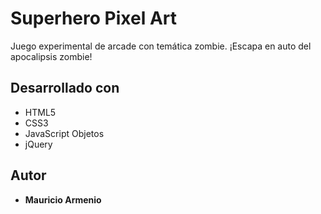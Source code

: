 # Superhero Pixel Art

Juego experimental de arcade con temática zombie. ¡Escapa en auto del apocalipsis zombie!

## Desarrollado con

* HTML5
* CSS3
* JavaScript Objetos
* jQuery

## Autor

* **Mauricio Armenio**